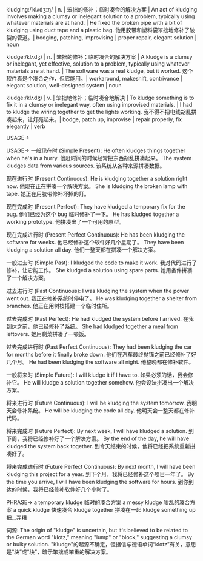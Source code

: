 kludging:/ˈklʌdʒɪŋ/ | n. | 笨拙的修补；临时凑合的解决方案 | An act of kludging involves making a clumsy or inelegant solution to a problem, typically using whatever materials are at hand. |  He fixed the broken pipe with a bit of kludging using duct tape and a plastic bag. 他用胶带和塑料袋笨拙地修补了破裂的管道。|  bodging, patching, improvising | proper repair, elegant solution | noun

kludge:/klʌdʒ/ | n. | 笨拙的修补；临时凑合的解决方案 | A kludge is a clumsy or inelegant, yet effective, solution to a problem, typically using whatever materials are at hand. | The software was a real kludge, but it worked.  这个软件真是个凑合之作，但它能用。|  workaround, makeshift, contrivance | elegant solution, well-designed system | noun

kludge:/klʌdʒ/ | v. | 笨拙地修补；临时凑合地解决 | To kludge something is to fix it in a clumsy or inelegant way, often using improvised materials. | I had to kludge the wiring together to get the lights working. 我不得不把电线胡乱拼凑起来，让灯亮起来。|  bodge, patch up, improvise | repair properly, fix elegantly | verb


USAGE->

USAGE->
一般现在时 (Simple Present):
He often kludges things together when he's in a hurry.  他赶时间的时候经常把东西胡乱拼凑起来。
The system kludges data from various sources.  该系统从各种来源拼凑数据。

现在进行时 (Present Continuous):
He is kludging together a solution right now. 他现在正在拼凑一个解决方案。
She is kludging the broken lamp with tape. 她正在用胶带修补坏掉的灯。

现在完成时 (Present Perfect):
They have kludged a temporary fix for the bug. 他们已经为这个 bug 临时修补了一下。
He has kludged together a working prototype. 他拼凑出了一个可用的原型。

现在完成进行时 (Present Perfect Continuous):
He has been kludging the software for weeks. 他已经修补这个软件好几个星期了。
They have been kludging a solution all day. 他们一整天都在拼凑一个解决方案。

一般过去时 (Simple Past):
I kludged the code to make it work. 我对代码进行了修补，让它能工作。
She kludged a solution using spare parts. 她用备件拼凑了一个解决方案。

过去进行时 (Past Continuous):
I was kludging the system when the power went out.  我正在修补系统时停电了。
He was kludging together a shelter from branches.  他正在用树枝搭建一个临时住所。

过去完成时 (Past Perfect):
He had kludged the system before I arrived. 在我到达之前，他已经修补了系统。
She had kludged together a meal from leftovers.  她用剩菜拼凑了一顿饭。

过去完成进行时 (Past Perfect Continuous):
They had been kludging the car for months before it finally broke down. 他们在汽车最终抛锚之前已经修补了好几个月。
He had been kludging the software all night. 他整晚都在修补软件。

一般将来时 (Simple Future):
I will kludge it if I have to. 如果必须的话，我会修补它。
He will kludge a solution together somehow. 他会设法拼凑出一个解决方案。

将来进行时 (Future Continuous):
I will be kludging the system tomorrow. 我明天会修补系统。
He will be kludging the code all day. 他明天会一整天都在修补代码。

将来完成时 (Future Perfect):
By next week, I will have kludged a solution. 到下周，我将已经修补好了一个解决方案。
By the end of the day, he will have kludged the system back together. 到今天结束的时候，他将已经把系统重新拼凑好了。

将来完成进行时 (Future Perfect Continuous):
By next month, I will have been kludging this project for a year. 到下个月，我将已经修补这个项目一年了。
By the time you arrive, I will have been kludging the software for hours. 到你到达的时候，我将已经修补软件好几个小时了。


PHRASE->
a temporary kludge  临时的凑合方案
a messy kludge  凌乱的凑合方案
a quick kludge  快速凑合
kludge together  拼凑在一起
kludge something up  把...弄糟


词源:  The origin of "kludge" is uncertain, but it's believed to be related to the German word "klotz," meaning "lump" or "block," suggesting a clumsy or bulky solution.  "Kludge"的起源不确定，但据信与德语单词“klotz”有关，意思是“块”或“块”，暗示笨拙或笨重的解决方案。
